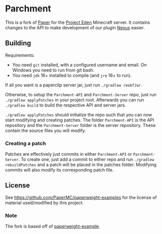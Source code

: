 # Parchment

This is a fork of [Paper](https://github.com/PaperMC/Paper) for the [Project Eden](https://projecteden.gg/) Minecraft server.
It contains changes to the API to make development of our plugin [Nexus](https://github.com/Pugabyte/Nexus) easier.

## Building

Requirements:
- You need `git` installed, with a configured username and email. 
   On Windows you need to run from git bash.
- You need `jdk` 16+ installed to compile (and `jre` 16+ to run).

If all you want is a paperclip server jar, just run `./gradlew reobfJar`.

Otherwise, to setup the `Parchment-API` and `Parchment-Server` repo, just run
`./gradlew applyPatches` in your project root. Afterwards you can run `./gradlew build`
to build the respective API and server jars.


`./gradlew applyPatches` should initialize the repo such that you can now start modifying and
creating patches. The folder `Parchment-API` is the API repository and the `Parchment-Server`
folder is the server repository. These contain the source files you will modify.

### Creating a patch

Patches are effectively just commits in either `Parchment-API` or `Parchment-Server`.
To create one, just add a commit to either repo and run `./gradlew rebuildPatches` and a
patch will be placed in the patches folder. Modifying commits will also modify its
corresponding patch file.

## License

See https://github.com/PaperMC/paperweight-examples for the license of material used/modified by
this project.

### Note

The fork is based off of [paperweight-example](https://github.com/PaperMC/paperweight-examples).